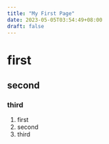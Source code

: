 ```yaml
---
title: "My First Page"
date: 2023-05-05T03:54:49+08:00
draft: false
---
```


# first

## second

### third

1. first
2. second
3. third
